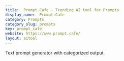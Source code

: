 ```yaml
---
title:  Prompt.Cafe - Trending AI tool for Prompts
display_name:  Prompt.Cafe
category: Prompts
category_slug: prompts
key: prompt_cafe
website: https://www.prompt.cafe/
layout: aitool
---
```


Text prompt generator with categorized output.
